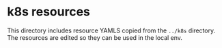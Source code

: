 # k8s resources
This directory includes resource YAMLS copied from the `../k8s` directory. The resources are edited so they can be used in the local env.